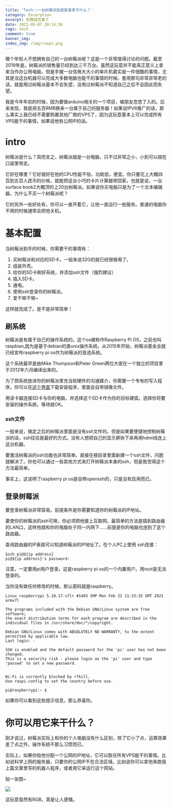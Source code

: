 ```yaml
---
title: 'Tech::一台树莓派到底能拿来干什么？'
category: Excerption
excerpt: 折腾就完事了
date: 2021-05-07 20:14:38
tags: tech
comment: true
banner_img: 
index_img: /img/raspi.png
---
```


哪个年轻人不想拥有自己的一台树莓派呢？这是一个非常值得讨论的问题。截至2019年底，树莓派的销售量已经到达三千万台。虽然这玩意并不能真正意义上拿来当作办公用电脑，但是手握一台信用大大小的单片机着实是一件很酷的事情，尤其是当这台机器可以完成大多数电脑也能干的事情的时候。套用那句非常非常老的话，就是用过树莓派基本不会失望，没用过树莓派不知道自己之后不会因此而失望。

我是今年年初的时候，因为要做arduino相关的一个项目，被朋友忽悠了入的。后来发现，我是用五百RMB换来一台属于自己的服务器！如果说IPV6推广的话，那么事实上我已经不需要购置其他厂商的VPS了，因为这玩意基本上可以完成所有VPS能干的事情，如果说他有公网IP的话。

# intro

树莓派是什么？简而言之，树莓派就是一台电脑，只不过非常之小，小到可以揣在口袋里带走。

它好在哪里？它好就好在他的CPU性能不俗，功耗低，便宜。你只要花上大概四百到五百人民币的价格，就能把这台小巧的卡片计算器带回家。也就是说，一台surface book2大概顶的上20台树莓派。如果说你买电脑只是为了一个文本编辑器，为什么不买一个树莓派呢？

它的另外一些好处有，你可以一直开着它，让他一直运行一些服务。普通的电脑你不用的时候通常会把他关机。

# 基本配置

当树莓派到手的时候，你需要干的事情有：

1. 买树莓派和对应的SD卡。一般来说32G的就已经很够用了。
2. 组装外壳。
3. 给你的SD卡刷好系统，并添加ssh文件（强烈建议）
4. 插入SD卡。
5. 通电。
6. 使用ssh登录你的树莓派。
7. 爱干嘛干嘛~

这样就完成了。是不是非常简单！

## 刷系统

树莓派是有属于自己的操作系统的。这个os被称作Raspberry Pi OS，之前也叫raspbian,因为是基于debian的类unix操作系统。从2015年开始，树莓派基金会就已经宣布raspberry pi os作为树莓派的首选系统。

这个系统最早是由Mike Thompson和Peter Green两位大佬在一个独立的项目里于2012年六月编译出来的。

为了把系统放进你的树莓派里充当软硬件的沟通媒介，你需要一个专有的写入程序。你可以在[这个界面](https://www.raspberrypi.org/software/)下载安装程序，里面会自带镜像文件。

用读卡器连接SD卡与你的电脑，并选择这个SD卡作为你的目标硬盘。选择你将要安装的操作系统，等待就OK。

### ssh文件

一般来说，搞定之后的树莓派里面是没有ssh文件的。但是如果要便捷地控制树莓派的话，ssh往往是最好的方式。没有人想把自己的显示屏拆下来再用hdmi线连上这台机器。

要激活树莓派的ssh功能也非常简单。直接在根目录里面新建一个ssh文件，问题就解决了。你也可以通过一些其他方式来打开树莓派本身的ssh，但是我觉得这个方法最简单。

事实上，这说明了raspberry pi os是自带openssh的，只是没有启用而已。

## 登录树莓派

要登录树莓派非常容易。前提条件是你需要知道你的树莓派的IP地址。

要使你的树莓派的ssh可用，你必须把他接上互联网。最简单的方法是插到路由器的LAN口，这样他就和你的电脑处于同一内网下……前提是你的电脑也连到了这个路由器。

查询路由器的IP表就可以知道树莓派的IP地址了。在个人PC上使用 ssh连接：

```
$ssh pi@${ip address}
pi@${ip address}'s password:
```

注意，一定要用pi用户登录。这是raspberry pi os的一个内置用户。用root是无法登录的。

当你没有做任何修改的时候，默认密码就是raspberry。

```
Linux raspberrypi 5.10.17-v7l+ #1403 SMP Mon Feb 22 11:33:35 GMT 2021 armv7l

The programs included with the Debian GNU/Linux system are free software;
the exact distribution terms for each program are described in the
individual files in /usr/share/doc/*/copyright.

Debian GNU/Linux comes with ABSOLUTELY NO WARRANTY, to the extent
permitted by applicable law.
Last login: -

SSH is enabled and the default password for the 'pi' user has not been changed.
This is a security risk - please login as the 'pi' user and type 'passwd' to set a new password.


Wi-Fi is currently blocked by rfkill.
Use raspi-config to set the country before use.

pi@raspberrypi:~ $
```

如果你可以看到这些提示信息，那么恭喜你。

# 你可以用它来干什么？

刚才说过，树莓派实际上和你的个人电脑没有什么区别，除了它小了点，运算效果差了点之外，操作系统不那么习惯而已。

实际上，如果你给他分配一个公网的IP地址，它可以胜任所有VPS能干的事情。比如说科学上网的服务器，只要你的公网IP不在合法区域。比如说你可以拿他来跑我上篇文章里写的机器人程序，或者用它来运行这个网站。

贴一张图~

![](/img/raspi.jpg)

这玩意竟然有RGB，真是让人感慨。